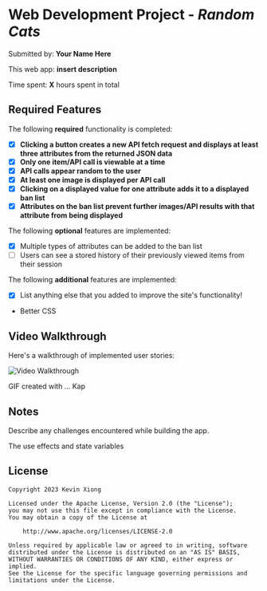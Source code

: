 # Web Development Project - _Random Cats_

Submitted by: **Your Name Here**

This web app: **insert description**

Time spent: **X** hours spent in total

## Required Features

The following **required** functionality is completed:

-   [x] **Clicking a button creates a new API fetch request and displays at least three attributes from the returned JSON data**
-   [x] **Only one item/API call is viewable at a time**
-   [x] **API calls appear random to the user**
-   [x] **At least one image is displayed per API call**
-   [x] **Clicking on a displayed value for one attribute adds it to a displayed ban list**
-   [x] **Attributes on the ban list prevent further images/API results with that attribute from being displayed**

The following **optional** features are implemented:

-   [x] Multiple types of attributes can be added to the ban list
-   [ ] Users can see a stored history of their previously viewed items from their session

The following **additional** features are implemented:

-   [x] List anything else that you added to improve the site's functionality!
-   Better CSS

## Video Walkthrough

Here's a walkthrough of implemented user stories:

<img src='http://i.imgur.com/link/to/your/gif/file.gif' title='Video Walkthrough' width='' alt='Video Walkthrough' />

<!-- Replace this with whatever GIF tool you used! -->

GIF created with ... Kap

<!-- Recommended tools:
[Kap](https://getkap.co/) for macOS
[ScreenToGif](https://www.screentogif.com/) for Windows
[peek](https://github.com/phw/peek) for Linux. -->

## Notes

Describe any challenges encountered while building the app.

The use effects and state variables

## License

    Copyright 2023 Kevin Xiong

    Licensed under the Apache License, Version 2.0 (the "License");
    you may not use this file except in compliance with the License.
    You may obtain a copy of the License at

        http://www.apache.org/licenses/LICENSE-2.0

    Unless required by applicable law or agreed to in writing, software
    distributed under the License is distributed on an "AS IS" BASIS,
    WITHOUT WARRANTIES OR CONDITIONS OF ANY KIND, either express or implied.
    See the License for the specific language governing permissions and
    limitations under the License.
